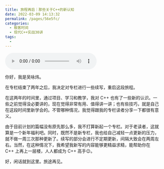 ```yaml
---
title: 旅程再启｜那些关于C++的新认知
date: 2022-03-09 14:13:32
permalink: /pages/56e5fc/
categories:
  - 极客时间
  - 现代C++实战30讲
tags:
  - 
---
```

<audio title="旅程再启｜那些关于C++的新认知" src="https://static001.geekbang.org/resource/audio/23/d6/235f07535154d7284dffd01b6c8303d6.mp3" controls="controls"></audio> 
<p>你好，我是吴咏炜。</p><p>在专栏结束了两年之后，我决定对专栏进行一些续写，重启这段旅程。</p><p>在这两年的时间里，通过项目、学习和教学，我对 C++ 也有了一些新的认识。一些之前觉得没必要讲的，现在觉得非常有用、值得讲一讲；也有些技巧，就是自己在这段时间里新学会的。不管哪种情况，我觉得跟我的专栏读者分享一下都很有意义。</p><p>由于目前计划的篇幅没有原先那么多，我不打算新起一个专栏。对于老读者，这就算是一个新年福利吧。同时，既然不是新专栏，我也给自己减轻一点更新的压力，就不做一周三次那种更新了。续写的部分会进行不定期更新，间隔大致会在两周左右。当然，在这种情况下，我希望我新写的内容能够更精益求精，能帮助你在 C++ 上再上一层楼，人人都成为 C++ 高手😉。</p><p>好，闲话就到这里。旅途再见。</p><!-- [[[read_end]]] -->